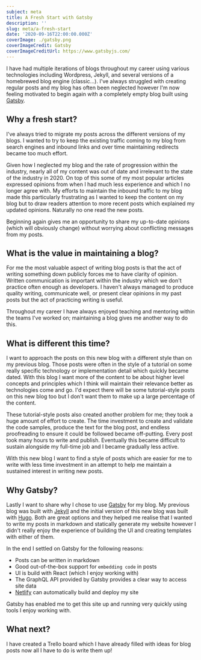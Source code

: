 ```yaml
---
subject: meta
title: A Fresh Start with Gatsby
description: ''
slug: meta/a-fresh-start
date: '2020-09-16T22:00:00.000Z'
coverImage: ./gatsby.png
coverImageCredit: Gatsby
coverImageCreditUrl: https://www.gatsbyjs.com/
---
```


I have had multiple iterations of blogs throughout my career using various technologies including Wordpress,
Jekyll, and several versions of a homebrewed blog engine (classic...). I've always struggled with creating
regular posts and my blog has often been neglected however I'm now feeling motivated to begin again with a
completely empty blog built using [Gatsby](https://www.gatsbyjs.com/).

## Why a fresh start?

I've always tried to migrate my posts across the different versions of my blogs. I wanted to try to keep the
existing traffic coming to my blog from search engines and inbound links and over time maintaining redirects
became too much effort.

Given how I neglected my blog and the rate of progression within the industry, nearly all of my content
was out of date and irrelevant to the state of the industry in 2020. On top of this some of my most popular
articles expressed opinions from when I had much less experience and which I no longer agree with. My efforts
to maintain the inbound traffic to my blog made this particularly frustrating as I wanted to keep the content
on my blog but to draw readers attention to more recent posts which explained my updated opinions. Naturally
no one read the new posts.

Beginning again gives me an opportunity to share my up-to-date opinions (which will obviously change) without
worrying about conflicting messages from my posts.

## What is the value in maintaining a blog?

For me the most valuable aspect of writing blog posts is that the act of writing something down publicly forces
me to have clarity of opinion. Written communication is important within the industry which we don't practice
often enough as developers. I haven't always managed to produce quality writing, communicate well, or present
clear opinions in my past posts but the act of practicing writing is useful.

Throughout my career I have always enjoyed teaching and mentoring within the teams I've worked on; maintaining
a blog gives me another way to do this.

## What is different this time?

I want to approach the posts on this new blog with a different style than on my previous blog. Those posts were
often in the style of a tutorial on some really specific technology or implementation detail which quickly became
dated. With this blog I want more of the content to be about higher level concepts and principles which I think
will maintain their relevance better as technologies come and go. I'd expect there will be some tutorial-style
posts on this new blog too but I don't want them to make up a large percentage of the content.

These tutorial-style posts also created another problem for me; they took a huge amount of effort to create. The
time investment to create and validate the code samples, produce the text for the blog post, and endless proofreading
to ensure it could be followed became off-putting. Every post took many hours to write and publish. Eventually
this became difficult to sustain alongside my full-time job and I became gradually less active.

With this new blog I want to find a style of posts which are easier for me to write with less time investment in
an attempt to help me maintain a sustained interest in writing new posts.

## Why Gatsby?

Lastly I want to share why I chose to use [Gatsby](https://www.gatsbyjs.com/) for my blog. My previous blog was
built with [Jekyll](https://jekyllrb.com/) and the initial version of this new blog was built with
[Hugo](https://gohugo.io/). Both are great options and they helped me realise that I wanted to write my posts
in markdown and statically generate my website however I didn't really enjoy the experience of building the UI
and creating templates with either of them.

In the end I settled on Gatsby for the following reasons:

- Posts can be written in markdown
- Good out-of-the-box support for `embedding code` in posts
- UI is build with React (which I enjoy working with)
- The GraphQL API provided by Gatsby provides a clear way to access site data
- [Netlify](https://www.netlify.com/) can automatically build and deploy my site

Gatsby has enabled me to get this site up and running very quickly using tools I enjoy working with.

## What next?

I have created a Trello board which I have already filled with ideas for blog posts now all I have to do is
write them up!

